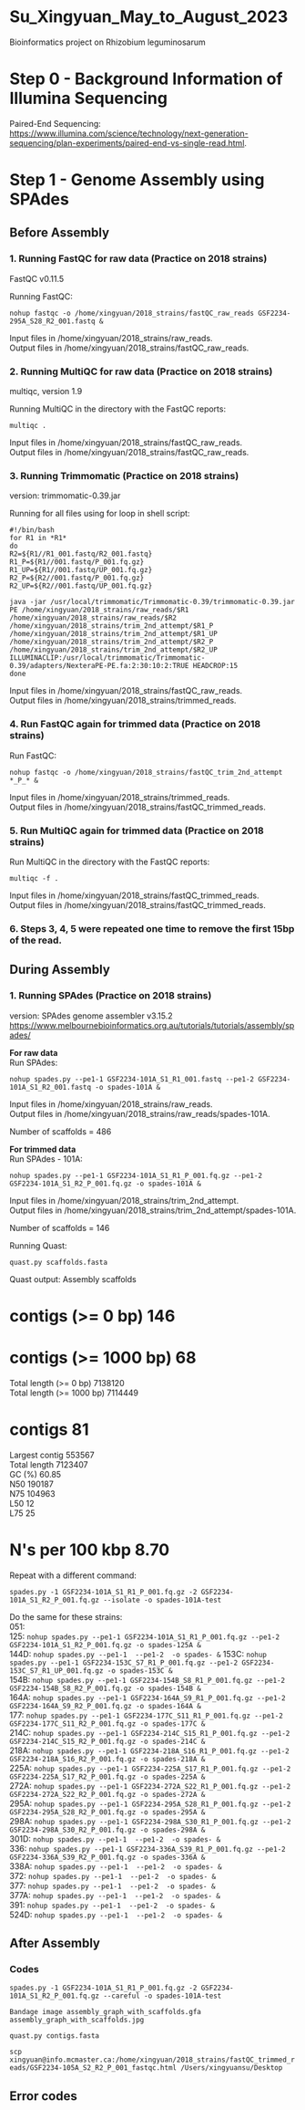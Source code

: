 # Su_Xingyuan_May_to_August_2023
Bioinformatics project on Rhizobium leguminosarum 

# Step 0 - Background Information of Illumina Sequencing
Paired-End Sequencing: https://www.illumina.com/science/technology/next-generation-sequencing/plan-experiments/paired-end-vs-single-read.html.

# Step 1 - Genome Assembly using SPAdes <br>

## Before Assembly
### 1. Running FastQC for raw data (Practice on 2018 strains)
FastQC v0.11.5

Running FastQC: 
```
nohup fastqc -o /home/xingyuan/2018_strains/fastQC_raw_reads GSF2234-295A_S28_R2_001.fastq &
```

Input files in /home/xingyuan/2018_strains/raw_reads. <br>
Output files in /home/xingyuan/2018_strains/fastQC_raw_reads.

### 2. Running MultiQC for raw data (Practice on 2018 strains) 
multiqc, version 1.9

Running MultiQC in the directory with the FastQC reports: 
```
multiqc .
```

Input files in /home/xingyuan/2018_strains/fastQC_raw_reads. <br>
Output files in /home/xingyuan/2018_strains/fastQC_raw_reads.

### 3. Running Trimmomatic (Practice on 2018 strains)
version: trimmomatic-0.39.jar

Running for all files using for loop in shell script: <br>
```
#!/bin/bash 
for R1 in *R1* 
do 
R2=${R1//R1_001.fastq/R2_001.fastq} 
R1_P=${R1//001.fastq/P_001.fq.gz} 
R1_UP=${R1//001.fastq/UP_001.fq.gz} 
R2_P=${R2//001.fastq/P_001.fq.gz} 
R2_UP=${R2//001.fastq/UP_001.fq.gz} 

java -jar /usr/local/trimmomatic/Trimmomatic-0.39/trimmomatic-0.39.jar PE /home/xingyuan/2018_strains/raw_reads/$R1 /home/xingyuan/2018_strains/raw_reads/$R2 /home/xingyuan/2018_strains/trim_2nd_attempt/$R1_P /home/xingyuan/2018_strains/trim_2nd_attempt/$R1_UP /home/xingyuan/2018_strains/trim_2nd_attempt/$R2_P /home/xingyuan/2018_strains/trim_2nd_attempt/$R2_UP ILLUMINACLIP:/usr/local/trimmomatic/Trimmomatic-0.39/adapters/NexteraPE-PE.fa:2:30:10:2:TRUE HEADCROP:15 
done
```

Input files in /home/xingyuan/2018_strains/fastQC_raw_reads. <br>
Output files in /home/xingyuan/2018_strains/trimmed_reads.

### 4. Run FastQC again for trimmed data (Practice on 2018 strains)
Run FastQC: 
```
nohup fastqc -o /home/xingyuan/2018_strains/fastQC_trim_2nd_attempt *_P_* &
```

Input files in /home/xingyuan/2018_strains/trimmed_reads. <br>
Output files in /home/xingyuan/2018_strains/fastQC_trimmed_reads.

### 5. Run MultiQC again for trimmed data (Practice on 2018 strains)
Run MultiQC in the directory with the FastQC reports: 
```
multiqc -f . 
```
Input files in /home/xingyuan/2018_strains/fastQC_trimmed_reads. <br>
Output files in /home/xingyuan/2018_strains/fastQC_trimmed_reads.

### 6. Steps 3, 4, 5 were repeated one time to remove the first 15bp of the read.

## During Assembly 
### 1. Running SPAdes (Practice on 2018 strains)
version: SPAdes genome assembler v3.15.2
https://www.melbournebioinformatics.org.au/tutorials/tutorials/assembly/spades/

**For raw data** <br>
Run SPAdes: 
```
nohup spades.py --pe1-1 GSF2234-101A_S1_R1_001.fastq --pe1-2 GSF2234-101A_S1_R2_001.fastq -o spades-101A &
```

Input files in /home/xingyuan/2018_strains/raw_reads. <br>
Output files in /home/xingyuan/2018_strains/raw_reads/spades-101A. 

Number of scaffolds = 486 

**For trimmed data** <br>
Run SPAdes - 101A: 
```
nohup spades.py --pe1-1 GSF2234-101A_S1_R1_P_001.fq.gz --pe1-2 GSF2234-101A_S1_R2_P_001.fq.gz -o spades-101A &
```

Input files in /home/xingyuan/2018_strains/trim_2nd_attempt. <br>
Output files in /home/xingyuan/2018_strains/trim_2nd_attempt/spades-101A. 

Number of scaffolds = 146

Running Quast:
```
quast.py scaffolds.fasta 
```

Quast output:
Assembly                   scaffolds
# contigs (>= 0 bp)        146      
# contigs (>= 1000 bp)     68       
Total length (>= 0 bp)     7138120  
Total length (>= 1000 bp)  7114449  
# contigs                  81       
Largest contig             553567   
Total length               7123407  
GC (%)                     60.85    
N50                        190187   
N75                        104963   
L50                        12       
L75                        25       
# N's per 100 kbp          8.70 

Repeat with a different command:
```
spades.py -1 GSF2234-101A_S1_R1_P_001.fq.gz -2 GSF2234-101A_S1_R2_P_001.fq.gz --isolate -o spades-101A-test
```

Do the same for these strains: <br>
051: `` `` <br>
125: ``nohup spades.py --pe1-1 GSF2234-101A_S1_R1_P_001.fq.gz --pe1-2 GSF2234-101A_S1_R2_P_001.fq.gz -o spades-125A &`` <br>
144D: ``nohup spades.py --pe1-1  --pe1-2  -o spades- &``
153C: ``nohup spades.py --pe1-1 GSF2234-153C_S7_R1_P_001.fq.gz --pe1-2 GSF2234-153C_S7_R1_UP_001.fq.gz -o spades-153C &`` <br>
154B: ``nohup spades.py --pe1-1 GSF2234-154B_S8_R1_P_001.fq.gz --pe1-2 GSF2234-154B_S8_R2_P_001.fq.gz -o spades-154B &`` <br>
164A: ``nohup spades.py --pe1-1 GSF2234-164A_S9_R1_P_001.fq.gz --pe1-2 GSF2234-164A_S9_R2_P_001.fq.gz -o spades-164A &`` <br>
177: ``nohup spades.py --pe1-1 GSF2234-177C_S11_R1_P_001.fq.gz --pe1-2 GSF2234-177C_S11_R2_P_001.fq.gz -o spades-177C &`` <br>
214C: ``nohup spades.py --pe1-1 GSF2234-214C_S15_R1_P_001.fq.gz --pe1-2 GSF2234-214C_S15_R2_P_001.fq.gz -o spades-214C &`` <br>
218A: ``nohup spades.py --pe1-1 GSF2234-218A_S16_R1_P_001.fq.gz --pe1-2 GSF2234-218A_S16_R2_P_001.fq.gz -o spades-218A &`` <br>
225A: ``nohup spades.py --pe1-1 GSF2234-225A_S17_R1_P_001.fq.gz --pe1-2 GSF2234-225A_S17_R2_P_001.fq.gz -o spades-225A &`` <br>
272A: ``nohup spades.py --pe1-1 GSF2234-272A_S22_R1_P_001.fq.gz --pe1-2 GSF2234-272A_S22_R2_P_001.fq.gz -o spades-272A &`` <br>
295A: ``nohup spades.py --pe1-1 GSF2234-295A_S28_R1_P_001.fq.gz --pe1-2 GSF2234-295A_S28_R2_P_001.fq.gz -o spades-295A &`` <br>
298A: ``nohup spades.py --pe1-1 GSF2234-298A_S30_R1_P_001.fq.gz --pe1-2 GSF2234-298A_S30_R2_P_001.fq.gz -o spades-298A &`` <br>
301D: ``nohup spades.py --pe1-1  --pe1-2  -o spades- &`` <br>
336: ``nohup spades.py --pe1-1 GSF2234-336A_S39_R1_P_001.fq.gz --pe1-2 GSF2234-336A_S39_R2_P_001.fq.gz -o spades-336A &`` <br>
338A: ``nohup spades.py --pe1-1  --pe1-2  -o spades- &`` <br>
372: ``nohup spades.py --pe1-1  --pe1-2  -o spades- &`` <br>
377: ``nohup spades.py --pe1-1  --pe1-2  -o spades- &`` <br>
377A: ``nohup spades.py --pe1-1  --pe1-2  -o spades- &`` <br>
391: ``nohup spades.py --pe1-1  --pe1-2  -o spades- &`` <br>
524D: ``nohup spades.py --pe1-1  --pe1-2  -o spades- &`` <br>

## After Assembly 

### Codes

``spades.py -1 GSF2234-101A_S1_R1_P_001.fq.gz -2 GSF2234-101A_S1_R2_P_001.fq.gz --careful -o spades-101A-test``

``Bandage image assembly_graph_with_scaffolds.gfa assembly_graph_with_scaffolds.jpg``

``quast.py contigs.fasta``

``scp xingyuan@info.mcmaster.ca:/home/xingyuan/2018_strains/fastQC_trimmed_reads/GSF2234-105A_S2_R2_P_001_fastqc.html /Users/xingyuansu/Desktop``

## Error codes 

